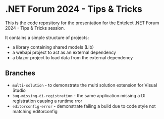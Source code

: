 # .NET Forum 2024 - Tips & Tricks

This is the code repository for the presentation for the Entelect .NET Forum 2024 - Tips & Tricks session.

It contains a simple structure of projects:

- a library containing shared models (Lib)
- a webapi project to act as an external dependency
- a blazor project to load data from the external dependency

## Branches

- `multi-solution` - to demonstrate the multi solution extension for Visual Studio
- `bug-missing-di-registration` - the same application missing a DI registration causing a runtime rror
- `editorconfig-error` - demonstrate failing a build due to code style not matching editorconfig